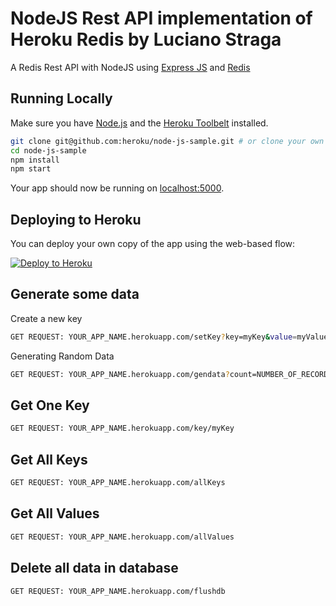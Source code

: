 # NodeJS  Rest API implementation of Heroku Redis by Luciano Straga

A Redis Rest API with NodeJS using [Express JS](http://expressjs.com/) and [Redis](https://www.npmjs.com/package/redis)

## Running Locally

Make sure you have [Node.js](http://nodejs.org/) and the [Heroku Toolbelt](https://toolbelt.heroku.com/) installed.

```sh
git clone git@github.com:heroku/node-js-sample.git # or clone your own fork
cd node-js-sample
npm install
npm start
```

Your app should now be running on [localhost:5000](http://localhost:5000/).

## Deploying to Heroku

You can deploy your own copy of the app using the web-based flow:

[![Deploy to Heroku](https://www.herokucdn.com/deploy/button.png)](https://heroku.com/deploy)

## Generate some data 

Create a new key

```sh
GET REQUEST: YOUR_APP_NAME.herokuapp.com/setKey?key=myKey&value=myValue
```

Generating Random Data

```sh
GET REQUEST: YOUR_APP_NAME.herokuapp.com/gendata?count=NUMBER_OF_RECORDS_TO_CREATE
```

## Get One Key
```sh
GET REQUEST: YOUR_APP_NAME.herokuapp.com/key/myKey
```

## Get All Keys
```sh
GET REQUEST: YOUR_APP_NAME.herokuapp.com/allKeys
```

## Get All Values
```sh
GET REQUEST: YOUR_APP_NAME.herokuapp.com/allValues
```
## Delete all data in database
```sh
GET REQUEST: YOUR_APP_NAME.herokuapp.com/flushdb
```